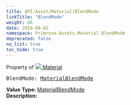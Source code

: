 ```yaml
---
title: API:Asset/Material/BlendMode
linkTitle: "BlendMode"
weight: 66
date: 2019-08-02
namespace: Primrose.Assets.Material.BlendMode
deprecated: false
no_list: true
toc_hide: true
---
```

Property of <a href="/docs/api-reference/Class/Material"><img src="/icons/silk/default.png"/>&nbsp;Material</a>
<pre class="method-declaration">
BlendMode: <a class="type" href="/docs/api-reference/Enum/MaterialBlendMode">MaterialBlendMode</a></pre>
<b>Value Type: </b>
<a class="type" href="/docs/api-reference/Enum/MaterialBlendMode">MaterialBlendMode</a>
<br/>
<b>Description: </b>